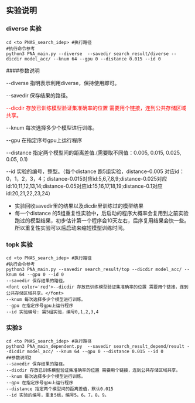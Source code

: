 ## 实验说明
### diverse 实验

	cd <to PNAS_search_idep> #执行路径
	#执行命令参考
	python3 PNA_main.py --diverse  --savedir search_result/diverse --dicdir model_acc/ --knum 64 --gpu 0 --distance 0.015 --id 0 


####参数说明

--diverse 指明表示利用diverse，保持使用即可。

--savedir 保存结果的路径。

<font color='red'>--dicdir 存放已训练模型验证集准确率的位置 需要用个链接，连到公共存储区域共享。</font>

--knum 每次选择多少个模型进行训练。

--gpu 在指定序号gpu上运行程序

--distance 指定两个模型间的距离差值.(需要取不同值：0.005, 0.015, 0.025, 0.05, 0.1)

--id 实验的编号，整型。（每个distance 跑5组实验，distance-0.005 对应id：0，1，2，3，4；distance-0.015对应id:5,6,7,8,9;distance-0.025对应id:10,11,12,13,14;distance-0.05对应id:15,16,17,18,19;distance-0.1对应id:20,21,22,23,24）

* 实验回收savedir里的结果以及dicdir里训练过的模型结果
* 每一个distance 的5组重复性实验中，后启动的程序大概率会复用到之前实验跑过的模型结果，初步估计第一个程序会10天左右，后序复用结果会快一些。所以重复性实验可以后启动来缩短模型训练时间。

### topk 实验

	cd <to PNAS_search_idep> #执行路径
	#执行命令参考
	python3 PNA_main.py --savedir search_result/top --dicdir model_acc/ --knum 64 --gpu 0 --id 0
	--savedir 保存结果的路径。
	<font color='red'>--dicdir 存放已训练模型验证集准确率的位置 需要用个链接，连到公共存储区域共享。</font>
	--knum 每次选择多少个模型进行训练。
	--gpu 在指定序号gpu上运行程序
	--id 实验编号: 需5组实验，编号0,1,2,3,4

### 实验3

	cd <to PNAS_search_idep> #执行路径
	python3 PNA_main_dependent.py  --savedir search_result_depend/result --dicdir model_acc/ --knum 64 --gpu 0 --distance 0.015 --id 0 
	##参数说明2
	--savedir 保存结果的路径。
	--dicdir 存放已训练模型验证集准确率的位置 需要用个链接，连到公共存储区域共享。
	--knum 每次选择多少个模型进行训练。
	--gpu 在指定序号gpu上运行程序
	--distance 指定两个模型间的距离差值，默认0.015
	--id 实验的编号，重复5组，编号5，6，7，8，9。
